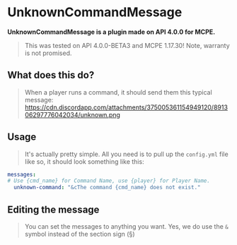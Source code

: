 # UnknownCommandMessage

**UnknownCommandMessage is a plugin made on API 4.0.0 for MCPE.**
> This was tested on API 4.0.0-BETA3 and MCPE 1.17.30! Note, warranty is not promised. 

## What does this do?
> When a player runs a command, it should send them this typical message:
> https://cdn.discordapp.com/attachments/375005361154949120/891306297776042034/unknown.png

## Usage
> It's actually pretty simple. All you need is to pull up the ``config.yml`` file like so, it should look something like this:
```yaml
messages:
# Use {cmd_name} for Command Name, use {player} for Player Name.
  unknown-command: "&cThe command {cmd_name} does not exist."
```

## Editing the message
> You can set the messages to anything you want. Yes, we do use the ``&`` symbol instead of the section sign (§) 
